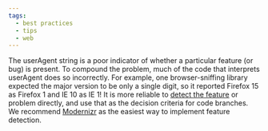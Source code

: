 ```yaml
---
tags:
  - best practices
  - tips
  - web
---
```


The userAgent string is a poor indicator of whether a particular feature (or bug) is present. To compound the problem, much of the code that interprets userAgent does so incorrectly. For example, one browser-sniffing library expected the major version to be only a single digit, so it reported Firefox 15 as Firefox 1 and IE 10 as IE 1! It is more reliable to [detect the feature](http://msdn.microsoft.com/en-us/magazine/hh475813.aspx) or problem directly, and use that as the decision criteria for code branches.  We recommend [Modernizr](http://modernizr.com/) as the easiest way to implement feature detection.